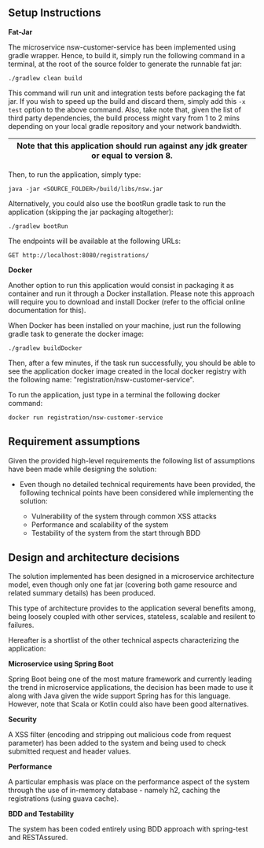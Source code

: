 Setup Instructions
--

**Fat-Jar**

The microservice nsw-customer-service has been implemented using gradle wrapper. Hence, to build it, simply run the following command
in a terminal, at the root of the source folder to generate the runnable fat jar:

```
./gradlew clean build
```

This command will run unit and integration tests before packaging
the fat jar. If you wish to speed up the build and discard them,
simply add this `-x test` option to the above command. Also, take note that,
given the list of third party dependencies, the build process might vary from
1 to 2 mins depending on your local gradle repository and your network bandwidth.


| Note that this application should run against any jdk greater or equal to version 8. |
| --- |

Then, to run the application, simply type:

```
java -jar <SOURCE_FOLDER>/build/libs/nsw.jar
```

Alternatively, you could also use the bootRun gradle task to run the application (skipping the jar packaging altogether):

```
./gradlew bootRun
```

The endpoints will be available at the following URLs:

```
GET http://localhost:8080/registrations/
```


**Docker**


Another option to run this application would consist in packaging it as container
and run it through a Docker installation. Please note this approach will require you
to download and install Docker (refer to the official online documentation for this).

When Docker has been installed on your machine, just run the following gradle task
to generate the docker image:

```
./gradlew buildDocker
```

Then, after a few minutes, if the task run successfully, you should be able to see the application docker image
created in the local docker registry with the following name: "registration/nsw-customer-service".

To run the application, just type in a terminal the following docker command:

```
docker run registration/nsw-customer-service
```


Requirement assumptions
--

Given the provided high-level requirements the following list of assumptions have been made while designing the solution:

- Even though no detailed technical requirements have been provided, the following technical points have been
considered while implementing the solution:

    - Vulnerability of the system through common XSS attacks
    - Performance and scalability of the system
    - Testability of the system from the start through BDD


Design and architecture decisions
--

The solution implemented has been designed in a microservice architecture model,
even though only one fat jar (covering both game resource and related summary details) has been produced.

This type of architecture provides to the application several benefits among, being loosely coupled
with other services, stateless, scalable and resilent to failures.

Hereafter is a shortlist of the other technical aspects characterizing the application:

**Microservice using Spring Boot**

Spring Boot being one of the most mature framework and currently leading the trend in microservice applications,
the decision has been made to use it along with Java given the wide support Spring has for this language.
However, note that Scala or Kotlin could also have been good alternatives.

**Security**

A XSS filter (encoding and stripping out malicious code from request parameter) has been added to the system
and being used to check submitted request and header values.

**Performance**

A particular emphasis was place on the performance aspect of the system through
the use of in-memory database - namely h2, caching the registrations (using guava cache).

**BDD and Testability**

The system has been coded entirely using BDD approach with spring-test and RESTAssured.
